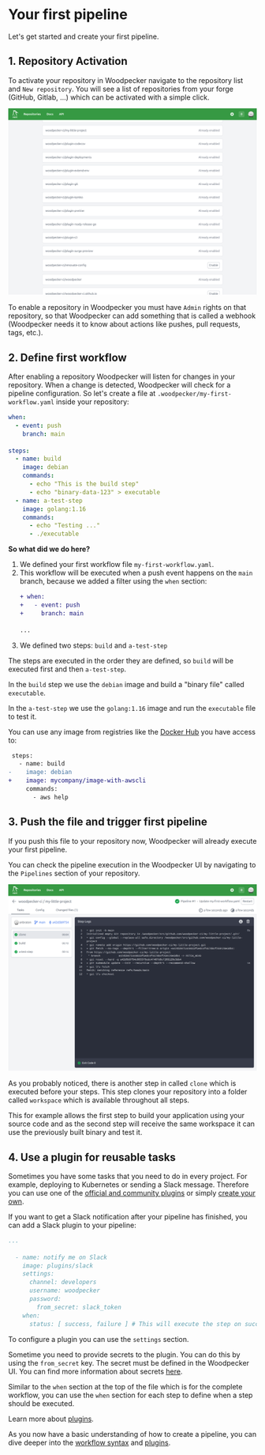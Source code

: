 # Your first pipeline

Let's get started and create your first pipeline.

## 1. Repository Activation

To activate your repository in Woodpecker navigate to the repository list and `New repository`. You will see a list of repositories from your forge (GitHub, Gitlab, ...) which can be activated with a simple click.

![new repository list](repo-new.png)

To enable a repository in Woodpecker you must have `Admin` rights on that repository, so that Woodpecker can add something
that is called a webhook (Woodpecker needs it to know about actions like pushes, pull requests, tags, etc.).

## 2. Define first workflow

After enabling a repository Woodpecker will listen for changes in your repository. When a change is detected, Woodpecker will check for a pipeline configuration. So let's create a file at `.woodpecker/my-first-workflow.yaml` inside your repository:

```yaml title=".woodpecker/my-first-workflow.yaml"
when:
  - event: push
    branch: main

steps:
  - name: build
    image: debian
    commands:
      - echo "This is the build step"
      - echo "binary-data-123" > executable
  - name: a-test-step
    image: golang:1.16
    commands:
      - echo "Testing ..."
      - ./executable
```

__So what did we do here?__

1. We defined your first workflow file `my-first-workflow.yaml`.
2. This workflow will be executed when a push event happens on the `main` branch,
   because we added a filter using the `when` section:
   ```diff
   + when:
   +   - event: push
   +     branch: main

   ...
   ```
1. We defined two steps: `build` and `a-test-step`

The steps are executed in the order they are defined, so `build` will be executed first and then `a-test-step`.

In the `build` step we use the `debian` image and build a "binary file" called `executable`.

In the `a-test-step` we use the `golang:1.16` image and run the `executable` file to test it.

You can use any image from registries like the [Docker Hub](https://hub.docker.com/search?type=image) you have access to:

```diff
 steps:
   - name: build
-    image: debian
+    image: mycompany/image-with-awscli
     commands:
       - aws help
```

## 3. Push the file and trigger first pipeline

If you push this file to your repository now, Woodpecker will already execute your first pipeline.

You can check the pipeline execution in the Woodpecker UI by navigating to the `Pipelines` section of your repository.

![pipeline view](./pipeline.png)

As you probably noticed, there is another step in called `clone` which is executed before your steps. This step clones your repository into a folder called `workspace` which is available throughout all steps.

This for example allows the first step to build your application using your source code and as the second step will receive
the same workspace it can use the previously built binary and test it.

## 4. Use a plugin for reusable tasks

Sometimes you have some tasks that you need to do in every project. For example, deploying to Kubernetes or sending a Slack message. Therefore you can use one of the [official and community plugins](/plugins) or simply [create your own](./51-plugins/20-creating-plugins.md).

If you want to get a Slack notification after your pipeline has finished, you can add a Slack plugin to your pipeline:

```yaml
...

  - name: notify me on Slack
    image: plugins/slack
    settings:
      channel: developers
      username: woodpecker
      password:
        from_secret: slack_token
    when:
      status: [ success, failure ] # This will execute the step on success and failure
```

To configure a plugin you can use the `settings` section.

Sometime you need to provide secrets to the plugin. You can do this by using the `from_secret` key. The secret must be defined in the Woodpecker UI. You can find more information about secrets [here](./40-secrets.md).

Similar to the `when` section at the top of the file which is for the complete workflow, you can use the `when` section for each step to define when a step should be executed.

Learn more about [plugins](./51-plugins/51-overview.md).

As you now have a basic understanding of how to create a pipeline, you can dive deeper into the [workflow syntax](./20-workflow-syntax.md) and [plugins](./51-plugins/51-overview.md).
